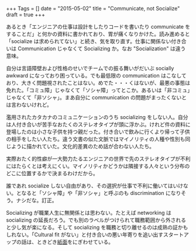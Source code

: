 +++
Tags = []
date = "2015-05-02"
title = "Communicate, not Socialize"
draft = true
+++

あるとき「エンジニアの仕事は設計をしたりコードを書いたり communicate をすることだ」と何かの資料に書かれており、胃が痛くなりかけた。読み進めると「socialize は求められてない」と続き、気を取り直す。仕事に関係ない付き合いは Communication じゃなくて Socializing か。なお "Socialization" は違う意味。

自分は言語障壁および性格のせいでチームでの振る舞いがだいぶ socially awkward になっており困っている。でも最低限の communication はこなしており、大きく問題視されたことはない。めでた・・・くはないが、最悪の事態は免れた。「コミュ障」じゃなくて「ソシャ障」ってとこか。あるいは「非コミュ」じゃなくて「非ソシャ」。まあ自分に communication の問題がまったくないとは言わないけれど。

濫用されたカタカナのコミュニケーションのうち socializing をしない人。自分は人付き合いが苦手なおたくのステレオタイプが頭に浮かぶ。けれど件の資料に登場したのは小さな子供を持つ親だった。付き合いで飲みに行くより帰って子供の相手をしたい人たち。違う文書の似た文脈ではマイノリティの人種や性別も同じように描かれていた。文化的差異のため話が合わない人たち。

実際おたく的性癖が一大勢力たるエンジニアの世界で先のステレオタイプが不利にはたらくとは考えにくい。マイノリティかどうかは隣接する人々という分布のどこに位置するかで決まるわけだから。

誰であれ socialize しない自由があり、その選択が仕事で不利に働いてはいけない。となると「ソシャ障」や「非ソシャ」と呼ぶのも discrimination になりそう。ナシだな。訂正。

Socializing が職業人生に無関係とは思わない。たとえば networking は socializing の延長だろう。でも別のラベルがつけられて職務範囲から外されると少し気が楽になる。そして socializing を職務と切り離せるのは成熟の証かもしれない。「Cultural fit がない」と付き合いの悪い年寄りを追い出すスタートアップの話は、ときどき[紙面](http://www.nytimes.com/2015/04/08/upshot/silicon-valley-perks-for-some-workers-struggles-for-parents.html)をにぎわせている。



